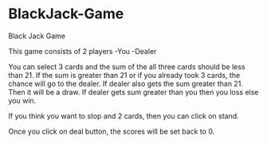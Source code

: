 # BlackJack-Game
Black Jack Game

This game consists of 2 players
-You
-Dealer

You can select 3 cards and the sum of the all three cards should be less than 21. If the sum is greater than 21 or if you already took 3 cards, the chance will go to the dealer.
If dealer also gets the sum greater than 21. Then it will be a draw. 
If dealer gets sum greater than you then you loss else you win.

If you think you want to stop and 2 cards, then you can click on stand.

Once you click on deal button, the scores will be set back to 0.

